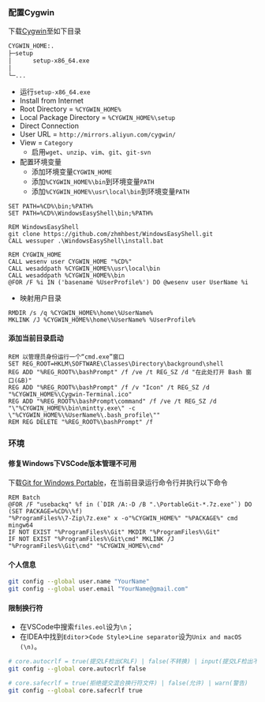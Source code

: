 <!-- ### Download
	- [Download Git](https://git-scm.com/downloads/)
	- [Download SourceTree](https://www.sourcetreeapp.com/)
-->

### 配置Cygwin

下载[Cygwin](https://cygwin.com/install.html)至如下目录

```txt
CYGWIN_HOME:.
├─setup
│      setup-x86_64.exe
│
└─...
```

- 运行`setup-x86_64.exe`
- Install from Internet
- Root Directory = `%CYGWIN_HOME%`
- Local Package Directory = `%CYGWIN_HOME%\setup`
- Direct Connection
- User URL = `http://mirrors.aliyun.com/cygwin/`
- View = `Category`
  - 启用`wget`、`unzip`、`vim`、`git`、`git-svn`
- 配置环境变量
  - 添加环境变量`CYGWIN_HOME`
  - 添加`%CYGWIN_HOME%\bin`到环境变量`PATH`
  - 添加`%CYGWIN_HOME%\usr\local\bin`到环境变量`PATH`

```batch
SET PATH=%CD%\bin;%PATH%
SET PATH=%CD%\WindowsEasyShell\bin;%PATH%

REM WindowsEasyShell
git clone https://github.com/zhmhbest/WindowsEasyShell.git
CALL wessuper .\WindowsEasyShell\install.bat

REM CYGWIN_HOME
CALL wesenv user CYGWIN_HOME "%CD%"
CALL wesaddpath %CYGWIN_HOME%\usr\local\bin
CALL wesaddpath %CYGWIN_HOME%\bin
@FOR /F %i IN ('basename %UserProfile%') DO @wesenv user UserName %i
```

- 映射用户目录

```batch
RMDIR /s /q %CYGWIN_HOME%\home\%UserName%
MKLINK /J %CYGWIN_HOME%\home\%UserName% %UserProfile%
```

#### 添加当前目录启动

```batch
REM 以管理员身份运行一个“cmd.exe”窗口
SET REG_ROOT=HKLM\SOFTWARE\Classes\Directory\background\shell
REG ADD "%REG_ROOT%\bashPrompt" /f /ve /t REG_SZ /d "在此处打开 Bash 窗口(&B)"
REG ADD "%REG_ROOT%\bashPrompt" /f /v "Icon" /t REG_SZ /d "%CYGWIN_HOME%\Cygwin-Terminal.ico"
REG ADD "%REG_ROOT%\bashPrompt\command" /f /ve /t REG_SZ /d "\"%CYGWIN_HOME%\bin\mintty.exe\" -c \"%CYGWIN_HOME%\%UserName%\.bash_profile\""
REM REG DELETE "%REG_ROOT%\bashPrompt" /f
```

<!--
#### 添加包管理器

```bash
# 右键“在此处打开 Bash 窗口(B)”
dumpDir=/tmp/dump$RANDOM; mkdir ${dumpDir}; pushd ${dumpDir}
wget https://github.com/transcode-open/apt-cyg/archive/master.zip
unzip master.zip; mv './apt-cyg-master/apt-cyg' '/bin/apt-get'
popd; rm -rf ${dumpDir}
apt-get list
```
-->

### 环境

#### 修复Windows下VSCode版本管理不可用

下载[Git for Windows Portable](https://git-scm.com/download/win)，在当前目录运行命令行并执行以下命令

```batch
REM Batch
@FOR /F "usebackq" %f in (`DIR /A:-D /B ".\PortableGit-*.7z.exe"`) DO (SET PACKAGE=%CD%\%f)
"%ProgramFiles%\7-Zip\7z.exe" x -o"%CYGWIN_HOME%" "%PACKAGE%" cmd mingw64
IF NOT EXIST "%ProgramFiles%\Git" MKDIR "%ProgramFiles%\Git"
IF NOT EXIST "%ProgramFiles%\Git\cmd" MKLINK /J "%ProgramFiles%\Git\cmd" "%CYGWIN_HOME%\cmd"
```

#### 个人信息

```bash
git config --global user.name "YourName"
git config --global user.email "YourName@gmail.com"
```

#### 限制换行符

- 在VSCode中搜索`files.eol`设为`\n`；
- 在IDEA中找到`Editor`>`Code Style`>`Line separator`设为`Unix and macOS (\n)`。

```bash
# core.autocrlf = true(提交LF检出CRLF) | false(不转换) | input(提交LF检出不转换)
git config --global core.autocrlf false

# core.safecrlf = true(拒绝提交混合换行符文件) | false(允许) | warn(警告)
git config --global core.safecrlf true
```

<!--
git config --global user.name zhmhbest
git config --global user.email zhmhbest@gmail.com
git config --global core.autocrlf false
git config --global core.safecrlf true
-->
